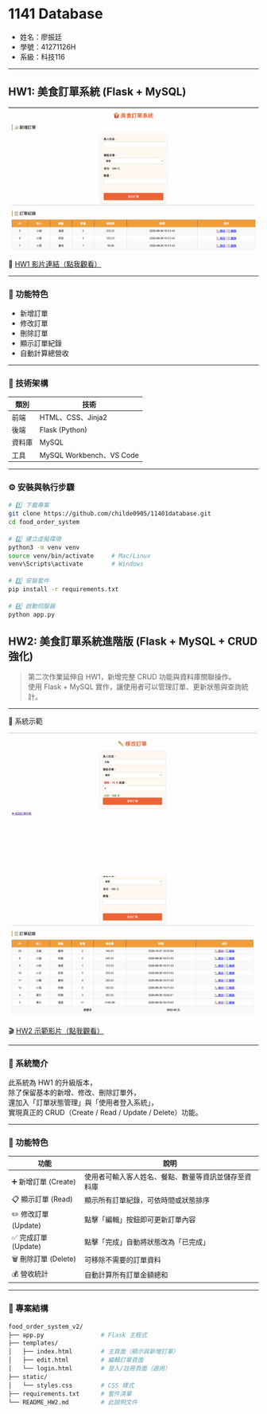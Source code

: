 # 1141 Database

- 姓名：廖振廷  
- 學號：41271126H  
- 系級：科技116  

---

## HW1:  美食訂單系統 (Flask + MySQL)

<img src="images/demo.png" alt="系統示範" width="600">

🎥 [HW1 影片連結（點我觀看）](https://youtu.be/WG6yLcLKp0M)

---

### 🧩 功能特色

- 新增訂單  
- 修改訂單  
- 刪除訂單  
- 顯示訂單紀錄  
- 自動計算總營收  

---

### 🧱 技術架構

| 類別 | 技術 |
|------|------|
| 前端 | HTML、CSS、Jinja2 |
| 後端 | Flask (Python) |
| 資料庫 | MySQL |
| 工具 | MySQL Workbench、VS Code |

---

### ⚙️ 安裝與執行步驟

```bash
# 1️⃣ 下載專案
git clone https://github.com/childe0905/11401database.git
cd food_order_system

# 2️⃣ 建立虛擬環境
python3 -m venv venv
source venv/bin/activate     # Mac/Linux
venv\Scripts\activate        # Windows

# 3️⃣ 安裝套件
pip install -r requirements.txt

# 4️⃣ 啟動伺服器
python app.py
```
## HW2:  美食訂單系統進階版 (Flask + MySQL + CRUD 強化)

> 第二次作業延伸自 HW1，新增完整 CRUD 功能與資料庫關聯操作。  
> 使用 Flask + MySQL 實作，讓使用者可以管理訂單、更新狀態與查詢統計。

---

 🎥 系統示範

<img src="images/demo_hw2.png" alt="系統示範" width="500"> <img src="images/demo_hw2-2.png" alt="系統示範" width="500">

🎬 [HW2 示範影片（點我觀看）](https://youtu.be/your-hw2-demo-link)

---

### 🧭 系統簡介

此系統為 HW1 的升級版本，  
除了保留基本的新增、修改、刪除訂單外，  
還加入「訂單狀態管理」與「使用者登入系統」，  
實現真正的 CRUD（Create / Read / Update / Delete）功能。

---

### 🧩 功能特色

| 功能 | 說明 |
|------|------|
| ➕ 新增訂單 (Create) | 使用者可輸入客人姓名、餐點、數量等資訊並儲存至資料庫 |
| 📋 顯示訂單 (Read) | 顯示所有訂單紀錄，可依時間或狀態排序 |
| ✏️ 修改訂單 (Update) | 點擊「編輯」按鈕即可更新訂單內容 |
| ✅ 完成訂單 (Update) | 點擊「完成」自動將狀態改為「已完成」 |
| 🗑 刪除訂單 (Delete) | 可移除不需要的訂單資料 |
| 💰 營收統計 | 自動計算所有訂單金額總和 |

---

### 🧱 專案結構

```bash
food_order_system_v2/
├── app.py                # Flask 主程式
├── templates/
│   ├── index.html        # 主頁面（顯示與新增訂單）
│   ├── edit.html         # 編輯訂單頁面
│   └── login.html        # 登入/註冊頁面（選用）
├── static/
│   └── styles.css        # CSS 樣式
├── requirements.txt      # 套件清單
└── README_HW2.md         # 此說明文件
